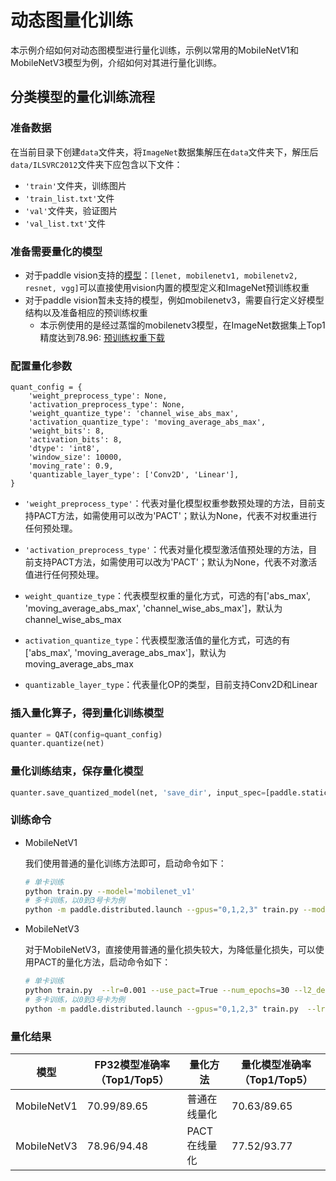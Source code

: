 # 动态图量化训练

本示例介绍如何对动态图模型进行量化训练，示例以常用的MobileNetV1和MobileNetV3模型为例，介绍如何对其进行量化训练。


## 分类模型的量化训练流程

### 准备数据

在当前目录下创建``data``文件夹，将``ImageNet``数据集解压在``data``文件夹下，解压后``data/ILSVRC2012``文件夹下应包含以下文件：
- ``'train'``文件夹，训练图片
- ``'train_list.txt'``文件
- ``'val'``文件夹，验证图片
- ``'val_list.txt'``文件

### 准备需要量化的模型

- 对于paddle vision支持的[模型](https://github.com/PaddlePaddle/Paddle/tree/develop/python/paddle/vision/models)：`[lenet, mobilenetv1, mobilenetv2, resnet, vgg]`可以直接使用vision内置的模型定义和ImageNet预训练权重
- 对于paddle vision暂未支持的模型，例如mobilenetv3，需要自行定义好模型结构以及准备相应的预训练权重
  - 本示例使用的是经过蒸馏的mobilenetv3模型，在ImageNet数据集上Top1精度达到78.96: [预训练权重下载](https://paddle-imagenet-models-name.bj.bcebos.com/MobileNetV3_large_x1_0_ssld_pretrained.tar)


### 配置量化参数

```
quant_config = {
    'weight_preprocess_type': None,
    'activation_preprocess_type': None,
    'weight_quantize_type': 'channel_wise_abs_max',
    'activation_quantize_type': 'moving_average_abs_max',
    'weight_bits': 8,
    'activation_bits': 8,
    'dtype': 'int8',
    'window_size': 10000,
    'moving_rate': 0.9,
    'quantizable_layer_type': ['Conv2D', 'Linear'],
}
```

- `'weight_preprocess_type'`：代表对量化模型权重参数预处理的方法，目前支持PACT方法，如需使用可以改为'PACT'；默认为None，代表不对权重进行任何预处理。

- `'activation_preprocess_type'`：代表对量化模型激活值预处理的方法，目前支持PACT方法，如需使用可以改为'PACT'；默认为None，代表不对激活值进行任何预处理。

- `weight_quantize_type`：代表模型权重的量化方式，可选的有['abs_max', 'moving_average_abs_max', 'channel_wise_abs_max']，默认为channel_wise_abs_max

- `activation_quantize_type`：代表模型激活值的量化方式，可选的有['abs_max', 'moving_average_abs_max']，默认为moving_average_abs_max

- `quantizable_layer_type`：代表量化OP的类型，目前支持Conv2D和Linear



### 插入量化算子，得到量化训练模型

```python
quanter = QAT(config=quant_config)
quanter.quantize(net)
```

### 量化训练结束，保存量化模型

```python
quanter.save_quantized_model(net, 'save_dir', input_spec=[paddle.static.InputSpec(shape=[None, 3, 224, 224], dtype='float32')])
```

### 训练命令

- MobileNetV1

  我们使用普通的量化训练方法即可，启动命令如下：

   ```bash
  # 单卡训练
  python train.py --model='mobilenet_v1'
  # 多卡训练，以0到3号卡为例
  python -m paddle.distributed.launch --gpus="0,1,2,3" train.py --model='mobilenet_v1'
   ```
- MobileNetV3

  对于MobileNetV3，直接使用普通的量化损失较大，为降低量化损失，可以使用PACT的量化方法，启动命令如下：

  ```bash
  # 单卡训练
  python train.py  --lr=0.001 --use_pact=True --num_epochs=30 --l2_decay=2e-5 --ls_epsilon=0.1
  # 多卡训练，以0到3号卡为例
  python -m paddle.distributed.launch --gpus="0,1,2,3" train.py  --lr=0.001 --use_pact=True --num_epochs=60 --l2_decay=2e-5 --ls_epsilon=0.1
  ```



### 量化结果

| 模型        | FP32模型准确率（Top1/Top5） | 量化方法     | 量化模型准确率（Top1/Top5） |
| ----------- | --------------------------- | ------------ | --------------------------- |
| MobileNetV1 | 70.99/89.65                 | 普通在线量化 | 70.63/89.65                 |
| MobileNetV3 | 78.96/94.48                 | PACT在线量化 | 77.52/93.77                 |
